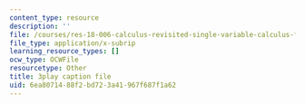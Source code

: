 ```yaml
---
content_type: resource
description: ''
file: /courses/res-18-006-calculus-revisited-single-variable-calculus-fall-2010/6ea8071488f2bd723a41967f687f1a62_iM4DRgFqPso.srt
file_type: application/x-subrip
learning_resource_types: []
ocw_type: OCWFile
resourcetype: Other
title: 3play caption file
uid: 6ea80714-88f2-bd72-3a41-967f687f1a62
---
```

